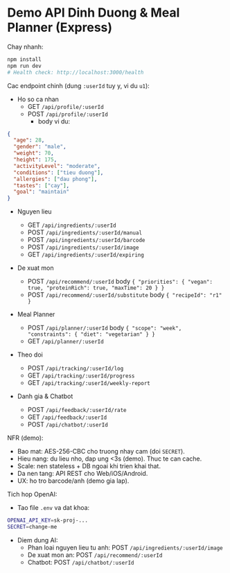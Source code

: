# Demo API Dinh Duong & Meal Planner (Express)

Chay nhanh:

```bash
npm install
npm run dev
# Health check: http://localhost:3000/health
```

Cac endpoint chinh (dung `:userId` tuy y, vi du `u1`):

- Ho so ca nhan
  - GET `/api/profile/:userId`
  - POST `/api/profile/:userId`
    - body vi du:

```json
{
  "age": 28,
  "gender": "male",
  "weight": 70,
  "height": 175,
  "activityLevel": "moderate",
  "conditions": ["tieu duong"],
  "allergies": ["dau phong"],
  "tastes": ["cay"],
  "goal": "maintain"
}
```

- Nguyen lieu

  - GET `/api/ingredients/:userId`
  - POST `/api/ingredients/:userId/manual`
  - POST `/api/ingredients/:userId/barcode`
  - POST `/api/ingredients/:userId/image`
  - GET `/api/ingredients/:userId/expiring`

- De xuat mon

  - POST `/api/recommend/:userId` body `{ "priorities": { "vegan": true, "proteinRich": true, "maxTime": 20 } }`
  - POST `/api/recommend/:userId/substitute` body `{ "recipeId": "r1" }`

- Meal Planner

  - POST `/api/planner/:userId` body `{ "scope": "week", "constraints": { "diet": "vegetarian" } }`
  - GET `/api/planner/:userId`

- Theo doi

  - POST `/api/tracking/:userId/log`
  - GET `/api/tracking/:userId/progress`
  - GET `/api/tracking/:userId/weekly-report`

- Danh gia & Chatbot
  - POST `/api/feedback/:userId/rate`
  - GET `/api/feedback/:userId`
  - POST `/api/chatbot/:userId`

NFR (demo):

- Bao mat: AES-256-CBC cho truong nhay cam (doi `SECRET`).
- Hieu nang: du lieu nho, dap ung <3s (demo). Thuc te can cache.
- Scale: nen stateless + DB ngoai khi trien khai that.
- Da nen tang: API REST cho Web/iOS/Android.
- UX: ho tro barcode/anh (demo gia lap).

Tich hop OpenAI:

- Tao file `.env` va dat khoa:

```bash
OPENAI_API_KEY=sk-proj-...
SECRET=change-me
```

- Diem dung AI:
  - Phan loai nguyen lieu tu anh: POST `/api/ingredients/:userId/image`
  - De xuat mon an: POST `/api/recommend/:userId`
  - Chatbot: POST `/api/chatbot/:userId`

